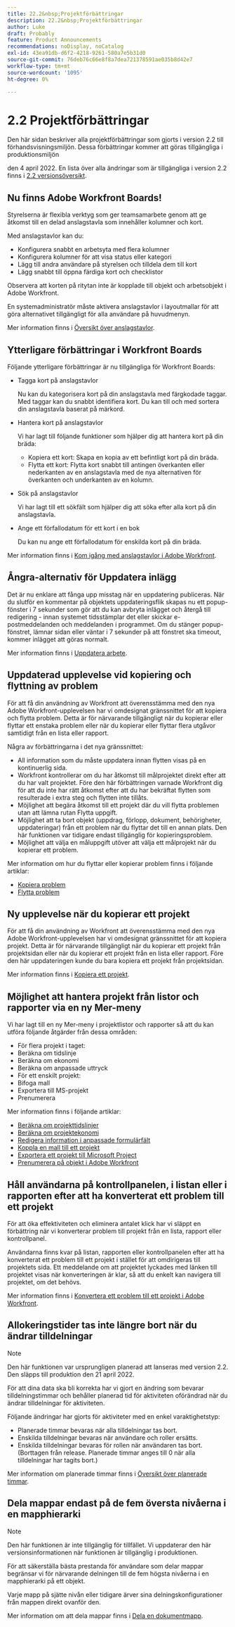 ```yaml
---
title: 22.2&nbsp;Projektförbättringar
description: 22.2&nbsp;Projektförbättringar
author: Luke
draft: Probably
feature: Product Announcements
recommendations: noDisplay, noCatalog
exl-id: 43ea91db-d6f2-4218-9261-580a7e5b31d0
source-git-commit: 76deb76c66e8f8a7dea721378591ae035b8d42e7
workflow-type: tm+mt
source-wordcount: '1095'
ht-degree: 0%

---
```


# 2.2 Projektförbättringar

Den här sidan beskriver alla projektförbättringar som gjorts i version 2.2 till förhandsvisningsmiljön. Dessa förbättringar kommer att göras tillgängliga i produktionsmiljön

<!--
<MadCap:conditionalText data-mc-conditions="QuicksilverOrClassic.Draft mode">
in January 2022
</MadCap:conditionalText>
-->

den 4 april 2022. En lista över alla ändringar som är tillgängliga i version 2.2 finns i [2.2 versionsöversikt](../../../product-announcements/product-releases/22.2-release-activity/22-2-release-overview.md).

## Nu finns Adobe Workfront Boards!

Styrelserna är flexibla verktyg som ger teamsamarbete genom att ge åtkomst till en delad anslagstavla som innehåller kolumner och kort.

Med anslagstavlor kan du:

* Konfigurera snabbt en arbetsyta med flera kolumner
* Konfigurera kolumner för att visa status eller kategori
* Lägg till andra användare på styrelsen och tilldela dem till kort
* Lägg snabbt till öppna färdiga kort och checklistor

Observera att korten på ritytan inte är kopplade till objekt och arbetsobjekt i Adobe Workfront.

En systemadministratör måste aktivera anslagstavlor i layoutmallar för att göra alternativet tillgängligt för alla användare på huvudmenyn.

Mer information finns i [Översikt över anslagstavlor](../../../agile/boards-overview.md).

## Ytterligare förbättringar i Workfront Boards

Följande ytterligare förbättringar är nu tillgängliga för Workfront Boards:

* Tagga kort på anslagstavlor

  Nu kan du kategorisera kort på din anslagstavla med färgkodade taggar. Med taggar kan du snabbt identifiera kort. Du kan till och med sortera din anslagstavla baserat på märkord.

* Hantera kort på anslagstavlor

  Vi har lagt till följande funktioner som hjälper dig att hantera kort på din bräda:

   * Kopiera ett kort: Skapa en kopia av ett befintligt kort på din bräda.
   * Flytta ett kort: Flytta kort snabbt till antingen överkanten eller nederkanten av en anslagstavla med de nya alternativen för överkanten och underkanten av en kolumn.

* Sök på anslagstavlor

  Vi har lagt till ett sökfält som hjälper dig att söka efter alla kort på din anslagstavla.

* Ange ett förfallodatum för ett kort i en bok

  Du kan nu ange ett förfallodatum för enskilda kort på din bräda.

Mer information finns i [Kom igång med anslagstavlor i Adobe Workfront](../../../agile/get-started-with-boards/get-started-with-boards.md).

## Ångra-alternativ för Uppdatera inlägg

Det är nu enklare att fånga upp misstag när en uppdatering publiceras. När du slutför en kommentar på objektets uppdateringsflik skapas nu ett popup-fönster i 7 sekunder som gör att du kan avbryta inlägget och återgå till redigering - innan systemet tidsstämplar det eller skickar e-postmeddelanden och meddelanden i programmet. Om du stänger popup-fönstret, lämnar sidan eller väntar i 7 sekunder på att fönstret ska timeout, kommer inlägget att göras normalt.

Mer information finns i [Uppdatera arbete](../../../workfront-basics/updating-work-items-and-viewing-updates/update-work.md).

## Uppdaterad upplevelse vid kopiering och flyttning av problem

För att få din användning av Workfront att överensstämma med den nya Adobe Workfront-upplevelsen har vi omdesignat gränssnittet för att kopiera och flytta problem. Detta är för närvarande tillgängligt när du kopierar eller flyttar ett enstaka problem eller när du kopierar eller flyttar flera utgåvor samtidigt från en lista eller rapport.

Några av förbättringarna i det nya gränssnittet:

* All information som du måste uppdatera innan flytten visas på en kontinuerlig sida.
* Workfront kontrollerar om du har åtkomst till målprojektet direkt efter att du har valt projektet. Före den här förbättringen varnade Workfront dig för att du inte har rätt åtkomst efter att du har bekräftat flytten som resulterade i extra steg och flytten inte tillåts.
* Möjlighet att begära åtkomst till ett projekt där du vill flytta problemen utan att lämna rutan Flytta uppgift.
* Möjlighet att ta bort objekt (uppdrag, förlopp, dokument, behörigheter, uppdateringar) från ett problem när du flyttar det till en annan plats. Den här funktionen var tidigare endast tillgänglig för kopieringsproblem.
* Möjlighet att välja en måluppgift utöver att välja ett målprojekt när du kopierar ett problem.

Mer information om hur du flyttar eller kopierar problem finns i följande artiklar:

* [Kopiera problem](../../../manage-work/issues/manage-issues/copy-issues.md)
* [Flytta problem](../../../manage-work/issues/manage-issues/move-issues.md)

## Ny upplevelse när du kopierar ett projekt

För att få din användning av Workfront att överensstämma med den nya Adobe Workfront-upplevelsen har vi omdesignat gränssnittet för att kopiera projekt. Detta är för närvarande tillgängligt när du kopierar ett projekt från projektsidan eller när du kopierar ett projekt från en lista eller rapport. Före den här uppdateringen kunde du bara kopiera ett projekt från projektsidan.

Mer information finns i [Kopiera ett projekt](../../../manage-work/projects/manage-projects/copy-project.md).

## Möjlighet att hantera projekt från listor och rapporter via en ny Mer-meny

Vi har lagt till en ny Mer-meny i projektlistor och rapporter så att du kan utföra följande åtgärder från dessa områden:

* För flera projekt i taget:
* Beräkna om tidslinje
* Beräkna om ekonomi
* Beräkna om anpassade uttryck
* För ett enskilt projekt:
* Bifoga mall
* Exportera till MS-projekt
* Prenumerera

Mer information finns i följande artiklar:

* [Beräkna om projekttidslinjer](../../../manage-work/projects/manage-projects/recalculate-project-timeline.md)
* [Beräkna om projektekonomi](../../../manage-work/projects/project-finances/recalculate-project-finances.md)
* [Redigera information i anpassade formulärfält](../../../workfront-basics/work-with-custom-forms/edit-custom-forms.md)
* [Koppla en mall till ett projekt](../../../manage-work/projects/create-and-manage-templates/attach-template-to-project.md)
* [Exportera ett projekt till Microsoft Project](../../../manage-work/projects/manage-projects/export-project-to-ms-project.md)
* [Prenumerera på objekt i Adobe Workfront](../../../workfront-basics/using-notifications/subscribe-to-items-in-workfront.md)

## Håll användarna på kontrollpanelen, i listan eller i rapporten efter att ha konverterat ett problem till ett projekt

För att öka effektiviteten och eliminera antalet klick har vi släppt en förbättring när vi konverterar problem till projekt från en lista, rapport eller kontrollpanel.

Användarna finns kvar på listan, rapporten eller kontrollpanelen efter att ha konverterat ett problem till ett projekt i stället för att omdirigeras till projektets sida. Ett meddelande om att projektet lyckades med länken till projektet visas när konverteringen är klar, så att du enkelt kan navigera till projektet, om det behövs.

Mer information finns i [Konvertera ett problem till ett projekt i Adobe Workfront](../../../manage-work/issues/convert-issues/convert-issue-to-project.md).

## Allokeringstider tas inte längre bort när du ändrar tilldelningar

>[!NOTE]
>
>Den här funktionen var ursprungligen planerad att lanseras med version 2.2. Den släpps till produktion den 21 april 2022.

För att dina data ska bli korrekta har vi gjort en ändring som bevarar tilldelningstimmar och behåller planerad tid för aktiviteten oförändrad när du ändrar tilldelningar för aktiviteten.

Följande ändringar har gjorts för aktiviteter med en enkel varaktighetstyp:

* Planerade timmar bevaras när alla tilldelningar tas bort.
* Enskilda tilldelningar bevaras när användare och roller ersätts.
* Enskilda tilldelningar bevaras för rollen när användaren tas bort. (Borttagen från release. Planerade timmar anges till 0 när alla tilldelningar har tagits bort.)

Mer information om planerade timmar finns i [Översikt över planerade timmar](../../../manage-work/tasks/task-information/planned-hours.md).

## Dela mappar endast på de fem översta nivåerna i en mapphierarki

>[!NOTE]
>
>Den här funktionen är inte tillgänglig för tillfället. Vi uppdaterar den här versionsinformationen när funktionen är tillgänglig i produktionen.

För att säkerställa bästa prestanda för användare som delar mappar begränsar vi för närvarande delningen till de fem högsta nivåerna i en mapphierarki på ett objekt.

Varje mapp på sjätte nivån eller tidigare ärver sina delningskonfigurationer från mappen direkt ovanför den.

Mer information om att dela mappar finns i [Dela en dokumentmapp](../../../workfront-basics/grant-and-request-access-to-objects/share-a-document-folder.md).

